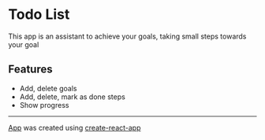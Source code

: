 
# Todo List
This app is an assistant to achieve your goals, taking small steps towards your goal

## Features

 - Add, delete goals
 - Add, delete, mark as done steps
 - Show progress

---
[App](https://todo-list3.herokuapp.com/) was created using [create-react-app](https://github.com/facebook/create-react-app)
